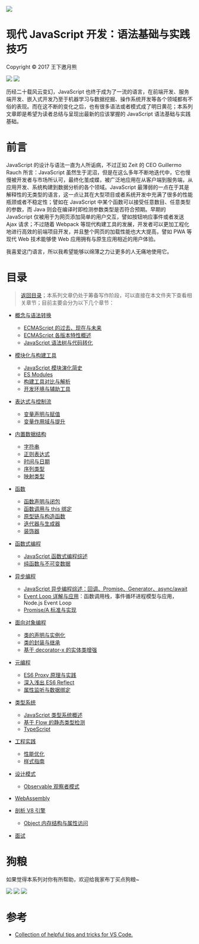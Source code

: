 ![](https://coding.net/u/hoteam/p/Cache/git/raw/master/2017/8/1/1-roedigbmFjRYkZobdZWuKg.jpeg)

# 现代 JavaScript 开发：语法基础与实践技巧
Copyright © 2017 王下邀月熊

![](https://camo.githubusercontent.com/322fefce6b2264d9ff2ad35ea5dcd4622e437b04/68747470733a2f2f696d672e736869656c64732e696f2f62616467652f4c6963656e73652d434325323042592d2d4e432d2d5341253230342e302d626c75652e737667)
![](https://camo.githubusercontent.com/d4e0f63e9613ee474a7dfdc23c240b9795712c96/68747470733a2f2f696d672e736869656c64732e696f2f62616467652f5052732d77656c636f6d652d627269676874677265656e2e737667)

历经二十载风云变幻，JavaScript 也终于成为了一流的语言，在前端开发、服务端开发、嵌入式开发乃至于机器学习与数据挖掘、操作系统开发等各个领域都有不俗的表现。而在这不断的变化之后，也有很多语法或者模式成了明日黄花；本系列文章即是希望为读者总结与呈现出最新的应该掌握的 JavaScript 语法基础与实践基础。


# 前言

JavaScript 的设计与语法一直为人所诟病，不过正如 Zeit 的 CEO Guillermo Rauch 所言：JavaScript 虽然生于泥沼，但是在这么多年不断地迭代中，它也慢慢被开发者与市场所认可，最终化茧成蝶，被广泛地应用在从客户端到服务端，从应用开发、系统构建到数据分析的各个领域。JavaScript 最薄弱的一点在于其是解释性的无类型的语言，这一点让其在大型项目或者系统开发中充满了很多的性能瓶颈或者不稳定性；譬如在 JavaScript 中某个函数可以接受任意数目、任意类型的参数，而 Java 则会在编译时即检测参数类型是否符合预期。早期的 JavaScript 仅被用于为网页添加简单的用户交互，譬如按钮响应事件或者发送 Ajax 请求；不过随着 Webpack 等现代构建工具的发展，开发者可以更加工程化地进行高效的前端项目开发，并且整个网页的加载性能也大大提高，譬如 PWA 等现代 Web 技术能够使 Web 应用拥有与原生应用相近的用户体验。

我喜爱这门语言，所以我希望能够以绵薄之力让更多的人无痛地使用它。

# 目录
> [返回目录](https://parg.co/bjK)；本系列文章仍处于筹备写作阶段，可以直接在本文件夹下查看相关章节；目前主要会分为以下几个章节：

- [概念与语法转换]()
    - [ECMAScript 的过去、现在与未来]()
    - [ECMAScript 各版本特性概述]()
    - [JavaScript 语法树与代码转化]()

- [模块化与构建工具]()
    - [JavaScript 模块演化简史]()
    - [ES Modules]()
    - [构建工具对比与解析]()
    - [开发环境与辅助工具]()

- [表达式与控制流]()
    - [变量声明与赋值]()
    - [变量作用域与提升]()

- [内置数据结构]()
    - [字符串]()
    - [正则表达式]()
    - [时间与日期]()
    - [序列类型]()
    - [映射类型]()

- [函数]()
    - [函数声明与闭包]()
    - [函数调用与 this 绑定]()
    - [原型链与构造函数]()
    - [迭代器与生成器]()
    - [装饰器]()    

- [函数式编程]()
    - [JavaScript 函数式编程综述]()
    - [纯函数与不可变数据]()

- [异步编程]()
    - [JavaScript 异步编程综述：回调、Promise、Generator、async/await]()
    - [Event Loop 详解与应用]()：函数调用栈，事件循环进程模型与应用，Node.js Event Loop
    - [Promise/A 标准与实现]()

- [面向对象编程]()
    - [类的声明与实例化]()
    - [类的封装与继承]()
    - [基于 decorator-x 的实体类增强]()
    
- [元编程]()
    - [ES6 Proxy 原理与实践]()
    - [深入浅出 ES6 Reflect]()
    - [属性监听与数据绑定]()

- [类型系统]()
    - [JavaScript 类型系统概述]()
    - [基于 Flow 的静态类型检测]()
    - [TypeScript]()

- [工程实践]()
    - [性能优化]()
    - [样式指南]()

- [设计模式]()
    - [Observable 观察者模式]()

- [WebAssembly]()

- [剖析 V8 引擎]()
    - [Object 内存结构与属性访问]()

- [面试]()

# 狗粮

如果觉得本系列对你有所帮助，欢迎给我家布丁买点狗粮~

![](https://github.com/wxyyxc1992/OSS/blob/master/2017/8/1/WechatIMG1525.jpeg?raw=true)
![](https://github.com/wxyyxc1992/OSS/blob/master/2017/8/1/WechatIMG1526.jpeg?raw=true)
![](https://github.com/wxyyxc1992/OSS/blob/master/2017/8/1/WX20170820-201436.png?raw=true)


# 参考

- [Collection of helpful tips and tricks for VS Code.](https://github.com/Microsoft/vscode-tips-and-tricks)
